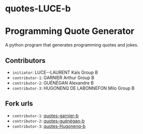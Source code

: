 # quotes-LUCE-b

# Programming Quote Generator

A python program that generates programming quotes and jokes.

## Contributors
- `initiator`: LUCE--LAURENT Kaïs Group B
- `contributor-1`: GARNIER Arthur Group B
- `contributor-2`: GUÉNÉGAN Alexandre B 
- `contributor-3`: HUGONENQ DE LABONNEFON Milo Group B 

## Fork urls
- `contributor-1`: [quotes-garnier-b](url-1)
- `contributor-2`: [quotes-guénégan-b](url-2)
- `contributor-3`: [quotes-Hugonenq-b](url-3)
